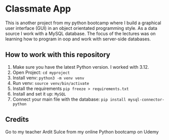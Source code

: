 # Classmate App
This is another project from my python bootcamp where I build a graphical user interface (GUI) in an object orientated programming
style. As a data source I work with a MySQL database. The focus of the lectures was on learning how to program in oop and 
work with server-side databases. 

## How to work with this repository
1. Make sure you have the latest Python version. I worked with 3.12.
1. Open Project: `cd myproject`
1. Install venv: `python3 -m venv venv`
1. Run venv: `source venv/bin/activate`
2. Install the requirements `pip freeze > requirements.txt`
1. Install and set it up: `MySQL `
2. Connect your main file with the database: `pip install mysql-connector-python`


## Credits 
Go to my teacher Ardit Sulce from my online Python bootcamp on Udemy
